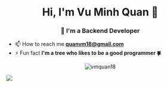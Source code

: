 <h1 align="center"> Hi, I'm Vu Minh Quan 👋 </h1>
<h3 align="center">🌱 I'm a Backend Developer</h3>

- 📫 How to reach me **quanvm18@gmail.com**
- ⚡ Fun fact **I'm a tree who likes to be a good programmer 🍀**

<p align="center">
    <img align="center"
        src="https://github-readme-stats.vercel.app/api/top-langs/?username=toilaquanvu&show_icons=true&locale=en&layout=compact&langs_count=10&count_private=true"
        alt="vmquan18"/>
</p>

<!--<p align="center">
    <img align="center"
        src="https://github-readme-stats.vercel.app/api/wakatime/?username=vmquan18&show_icons=true&locale=en&layout=compact&langs_count=10&count_private=true"
        alt="vmquan18"/>
</p>
-->
[![](https://visitcount.itsvg.in/api?id=minhquandeveloper&label=Profile%20Views&icon=4&pretty=false)](https://visitcount.itsvg.in)

<!-- <h3 align="center" style="font-weight: bold" > "Tôi thích ở nhà một mình, pha cốc cafe ngon, đọc một cuốn sách mình thích. Cứ yên lặng như vậy, dạo chơi trong câu chuyện của người đời, trưởng thành trong một thế giới khác của mình". 🌿.</h3> -->
<!--
**VuMinhQuanDev/VuMinhQuanDev** is a ✨ _special_ ✨ repository because its `README.md` (this file) appears on your GitHub profile.

Here are some ideas to get you started:

- 🔭 I’m currently working on ...
- 🌱 I’m currently learning ...
- 👯 I’m looking to collaborate on ...
- 🤔 I’m looking for help with ...
- 💬 Ask me about ...
- 📫 How to reach me: ...
- 😄 Pronouns: ...
- ⚡ Fun fact: ...
-->
